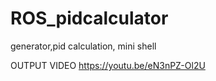 # ROS_pidcalculator
generator,pid calculation, mini shell

OUTPUT VIDEO
https://youtu.be/eN3nPZ-Ol2U

